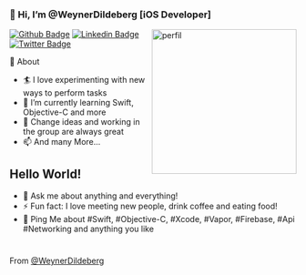 
### 👋 Hi,  I’m @WeynerDildeberg [iOS Developer]

<img align='right' width="254" alt="perfil" src="https://user-images.githubusercontent.com/95509196/144691817-4f4d26f7-e0d3-4387-8bc0-a95a8bf0ef23.jpg">

[![Github Badge](https://img.shields.io/badge/-Github-000?style=flat-square&logo=Github&logoColor=white&link=https://github.com/WeynerDildeberg)](https://github.com/WeynerDildeberg)
[![Linkedin Badge](https://img.shields.io/badge/-LinkedIn-blue?style=flat-square&logo=Linkedin&logoColor=white&link=https://www.linkedin.com/in/weyner-dildeberg-9a001059/)](https://www.linkedin.com/in/weyner-dildeberg-9a001059/)
[![Twitter Badge](https://img.shields.io/badge/-Twitter-1ca0f1?style=flat-square&labelColor=1ca0f1&logo=twitter&logoColor=white&link=https://twitter.com/WeynerDildeberg)](https://twitter.com/WeynerDildeberg)

🧐 About

- 🏄‍ I love experimenting with new ways to perform tasks
- 🔭 I’m currently learning Swift, Objective-C and more
- 🌱 Change ideas and working in the group are always great
- 📫 And many More...


## Hello World!

- 💬 Ask me about anything and everything!
- ⚡ Fun fact: I love meeting new people, drink coffee and eating food!
- 💬 Ping Me about #Swift, #Objective-C, #Xcode, #Vapor, #Firebase, #Api #Networking and anything you like

#

From [@WeynerDildeberg](https://github.com/WeynerDildeberg)
